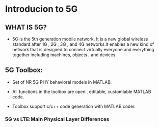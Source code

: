 # Introducion to 5G 
## WHAT IS 5G?
- 5G is the 5th generation mobile network. It is a new global wireless standard after 1G , 2G , 3G , and 4G networks.It enables a new kind of network that is designed to connect virtually everyone and everything together including machines, objects , and devices.

## 5G Toolbox:
- Set of NR 5G PHY behavioral models in MATLAB.

- All functions in the toolbox are open , editable, customiable MATLAB code.

- Toolbox support c/c++ code generation with MATLAB coder.

### 5G vs LTE:Main Physical Layer Differences
